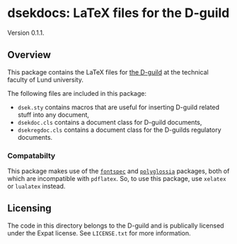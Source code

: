 # dsekdocs: LaTeX files for the D-guild

Version 0.1.1.

## Overview

This package contains the LaTeX files for [the D-guild](https://dsek.se) at the
technical faculty of Lund university.

The following files are included in this package:
  * `dsek.sty` contains macros that are useful for inserting D-guild related
    stuff into any document,
  * `dsekdoc.cls` contains a document class for D-guild documents,
  * `dsekregdoc.cls` contains a document class for the D-guilds regulatory
	documents.

### Compatabilty
This package makes use of the [`fontspec`](https://ctan.org/pkg/fontspec) and
[`polyglossia`](https://ctan.org/pkg/polyglossia) packages, both of which are
incompatible with `pdflatex`. So, to use this package, use `xelatex` or
`lualatex` instead.

## Licensing

The code in this directory belongs to the D-guild and is publically licensed
under the Expat license. See `LICENSE.txt` for more information.
